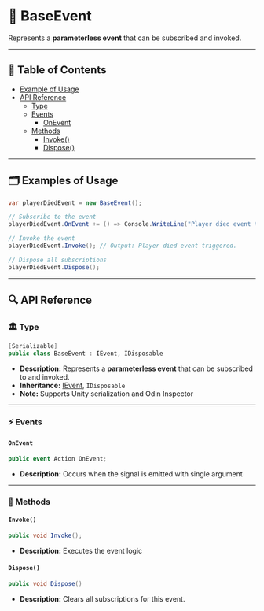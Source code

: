 # 🧩 BaseEvent

Represents a <b>parameterless event</b> that can be subscribed and invoked.

---

## 📑 Table of Contents

- [Example of Usage](#-example-of-usage)
- [API Reference](#-api-reference)
    - [Type](#-type)
    - [Events](#-events)
        - [OnEvent](#onevent)
    - [Methods](#-methods)
        - [Invoke()](#invoke)
        - [Dispose()](#dispose)
---

## 🗂 Examples of Usage

```csharp
var playerDiedEvent = new BaseEvent();

// Subscribe to the event
playerDiedEvent.OnEvent += () => Console.WriteLine("Player died event triggered.");

// Invoke the event
playerDiedEvent.Invoke(); // Output: Player died event triggered.

// Dispose all subscriptions
playerDiedEvent.Dispose();
```

---

## 🔍 API Reference

### 🏛️ Type <div id="-type"></div>

```csharp
[Serializable]
public class BaseEvent : IEvent, IDisposable
```

- **Description:** Represents a <b>parameterless event</b> that can be subscribed to and invoked.
- **Inheritance:** [IEvent](IEvent.md), `IDisposable`
- **Note:** Supports Unity serialization and Odin Inspector

---

### ⚡ Events

#### `OnEvent`

```csharp
public event Action OnEvent;
```

- **Description:** Occurs when the signal is emitted with single argument

---

### 🏹 Methods

#### `Invoke()`

```csharp
public void Invoke();
```

- **Description:** Executes the event logic

#### `Dispose()`

```csharp
public void Dispose()
```

- **Description:** Clears all subscriptions for this event.
